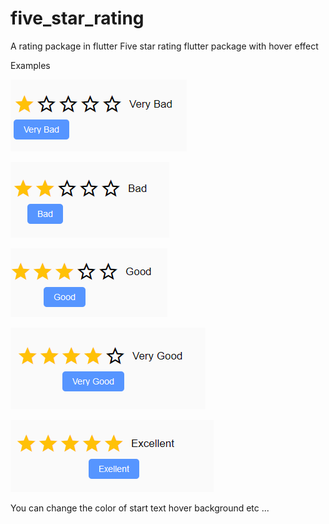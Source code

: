 # five_star_rating
A rating package in flutter
Five star rating flutter package with hover effect

Examples

![one rating on hover](https://raw.githubusercontent.com/gagsy/five_star_rating/master/vbadrating.png)

![two rating on hover](https://raw.githubusercontent.com/gagsy/five_star_rating/master/badrating.png)

![two rating on hover](https://raw.githubusercontent.com/gagsy/five_star_rating/master/goodrating.png)

![two rating on hover](https://raw.githubusercontent.com/gagsy/five_star_rating/master/vgoodrating.png)

![two rating on hover](https://raw.githubusercontent.com/gagsy/five_star_rating/master/exrating.png)

You can change the color of start text hover background etc ...
